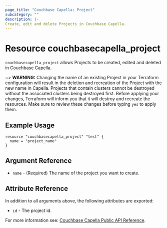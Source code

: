 ```yaml
---
page_title: "Couchbase Capella: Project"
subcategory: ""
description: |-
Create, edit and delete Projects in Couchbase Capella.
---
```


# Resource couchbasecapella_project

`couchbasecapella_project` allows Projects to be created, edited and deleted in Couchbase Capella.

~> **WARNING:** Changing the name of an existing Project in your Terraform configuration will result in the deletion and recreation of the Project with the new name in Capella. Projects that contain clusters cannot be destroyed without the associated clusters being destroyed first. Before applying your changes, Terraform will inform you that it will destroy and recreate the resources. Make sure to review these changes before typing `yes` to apply them.

## Example Usage

```hcl
resource "couchbasecapella_project" "test" {
  name = "project_name"
}
```

## Argument Reference

- `name` - (Required) The name of the project you want to create.

## Attribute Reference

In addition to all arguments above, the following attributes are exported:

- `id` - The project id.

For more information see: [Couchbase Capella Public API Reference](https://docs.couchbase.com/cloud/reference/rest-endpoints-all.html#projects).
